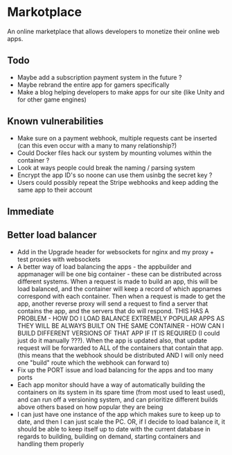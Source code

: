 # Markotplace

An online marketplace that allows developers to monetize their online web apps.

## Todo

-   Maybe add a subscription payment system in the future ?
-   Maybe rebrand the entire app for gamers specifically
-   Make a blog helping developers to make apps for our site (like Unity and for other game engines)

## Known vulnerabilities

-   Make sure on a payment webhook, multiple requests cant be inserted (can this even occur with a many to many relationship?)
-   Could Docker files hack our system by mounting volumes within the container ?
-   Look at ways people could break the naming / parsing system
-   Encrypt the app ID's so noone can use them usinbg the secret key ?
-   Users could possibly repeat the Stripe webhooks and keep adding the same app to their account

## Immediate

## Better load balancer

-   Add in the Upgrade header for websockets for nginx and my proxy + test proxies with websockets
-   A better way of load balancing the apps - the appbuilder and appmanager will be one big container - these can be distributed across different systems. When a request is made to build an app, this will be load balanced, and the container will keep a record of which appnames correspond with each container. Then when a request is made to get the app, another reverse proxy will send a request to find a server that contains the app, and the servers that do will respond. THIS HAS A PROBLEM - HOW DO I LOAD BALANCE EXTREMELY POPULAR APPS AS THEY WILL BE ALWAYS BUILT ON THE SAME CONTAINER - HOW CAN I BUILD DIFFERENT VERSIONS OF THAT APP IF IT IS REQUIRED (I could just do it manually ???). When the app is updated also, that update request will be forwarded to ALL of the containers that contain that app. (this means that the webhook should be distributed AND I will only need one "build" route which the webhook can forward to)
-   Fix up the PORT issue and load balancing for the apps and too many ports
-   Each app monitor should have a way of automatically building the containers on its system in its spare time (from most used to least used), and can run off a versioning system, and can prioritize different builds above others based on how popular they are being
-   I can just have one instance of the app which makes sure to keep up to date, and then I can just scale the PC. OR, if I decide to load balance it, it should be able to keep itself up to date with the current database in regards to building, building on demand, starting containers and handling them properly
